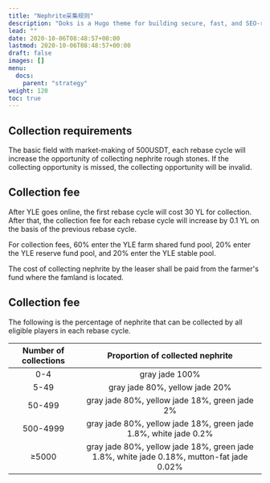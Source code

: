 ```yaml
---
title: "Nephrite采集规则"
description: "Doks is a Hugo theme for building secure, fast, and SEO-ready documentation websites, which you can easily update and customize."
lead: ""
date: 2020-10-06T08:48:57+00:00
lastmod: 2020-10-06T08:48:57+00:00
draft: false
images: []
menu:
  docs:
    parent: "strategy"
weight: 120
toc: true
---
```


## Collection requirements

The basic field with market-making of 500USDT, each rebase cycle will increase the opportunity of collecting nephrite rough stones. If the collecting opportunity is missed, the collecting opportunity will be invalid.

## Collection fee

After YLE goes online, the first rebase cycle will cost 30 YL for collection. After that, the collection fee for each rebase cycle will increase by 0.1 YL on the basis of the previous rebase cycle.

For collection fees, 60% enter the YLE farm shared fund pool, 20% enter the YLE reserve fund pool, and 20% enter the YLE stable pool.

The cost of collecting nephrite by the leaser shall be paid from the farmer's fund where the famland is located.

## Collection fee

The following is the percentage of nephrite that can be collected by all eligible players in each rebase cycle. 

| Number of collections |               Proportion of collected nephrite               |
| :-------------------: | :----------------------------------------------------------: |
|          0-4          |                        gray jade 100%                        |
|         5-49          |                gray jade 80%, yellow jade 20%                |
|        50-499         |        gray jade 80%, yellow jade 18%, green jade 2%         |
|       500-4999        | gray jade 80%, yellow jade 18%, green jade 1.8%, white jade 0.2% |
|         ≥5000         | gray jade 80%, yellow jade 18%, green jade 1.8%, white jade 0.18%, mutton-fat jade 0.02% |

